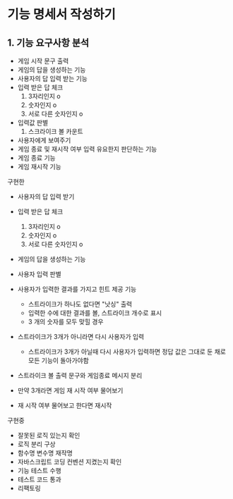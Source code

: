 # 기능 명세서 작성하기

## 1. 기능 요구사항 분석

- 게임 시작 문구 출력
- 게임의 답을 생성하는 기능
- 사용자의 답 입력 받는 기능
- 입력 받은 답 체크
    1. 3자리인지 o
    2. 숫자인지 o
    3. 서로 다른 숫자인지 o
- 입력값 판별
    1. 스크라이크 볼 카운트
- 사용자에게 보여주기
- 게임 종료 및 재시작 여부 입력 유요한지 판단하는 기능
- 게임 종료 기능
- 게임 재시작 기능


구현한
- 사용자의 답 입력 받기
- 입력 받은 답 체크
    1. 3자리인지 o
    2. 숫자인지 o
    3. 서로 다른 숫자인지 o
- 게임의 답을 생성하는 기능
- 사용자 입력 판별
- 사용자가 입력한 결과를 가지고 힌트 제공 기능
    - 스트라이크가 하나도 없다면 "낫싱" 출력
    - 입력한 수에 대한 결과를 볼, 스트라이크 개수로 표시
    - 3 개의 숫자를 모두 맞힐 경우
- 스트라이크가 3개가 아니라면 다시 사용자가 입력
    - 스트라이크가 3개가 아닐때 다시 사용자가 입력하면 정답 값은 그대로 둔 채로 모든 기능이 돌아가야함

- 스트라이크 볼 출력 문구와 게임종료 메시지 분리
- 만약 3개라면 게임 재 시작 여부 물어보기
- 재 시작 여부 물어보고 한다면 재시작


구현중
- 잘못된 로직 있는지 확인
- 로직 분리 구상
- 함수명 변수명 재작명
- 자바스크립트 코딩 컨벤션 지켰는지 확인
- 기능 테스트 수행
- 테스트 코드 통과
- 리팩토링


